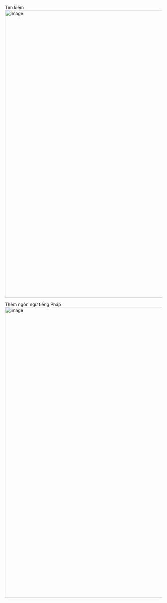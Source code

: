 Tìm  kiếm
<img width="1534" height="924" alt="image" src="https://github.com/user-attachments/assets/6f027b4a-df8c-4c61-a28b-e15de489a5ea" />

Thêm ngôn ngữ tiếng Pháp
<img width="1528" height="934" alt="image" src="https://github.com/user-attachments/assets/5bc838df-e3c9-4267-bcae-753cb7cf3571" />

